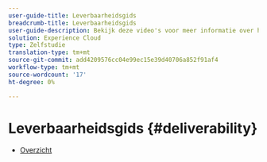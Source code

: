 ```yaml
---
user-guide-title: Leverbaarheidsgids
breadcrumb-title: Leverbaarheidsgids
user-guide-description: Bekijk deze video's voor meer informatie over het gebruik van de aflevering.
solution: Experience Cloud
type: Zelfstudie
translation-type: tm+mt
source-git-commit: add4209576cc04e99ec15e39d40706a852f91af4
workflow-type: tm+mt
source-wordcount: '17'
ht-degree: 0%

---
```



# Leverbaarheidsgids {#deliverability}

+ [Overzicht](overview.md)
